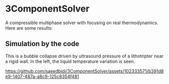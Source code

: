 # 3ComponentSolver

A compressible multiphase solver with focusing on real thermodynamics. Here are some results:

## Simulation by the code

This is a bubble collapse driven by ultrasound pressure of a lithotripter near a rigid wall. In the left, the liquid temperature variation is seen.





https://github.com/saeedbidi/3ComponentSolver/assets/102333571/b391d8e9-1407-487a-a8c9-125c8354f481





